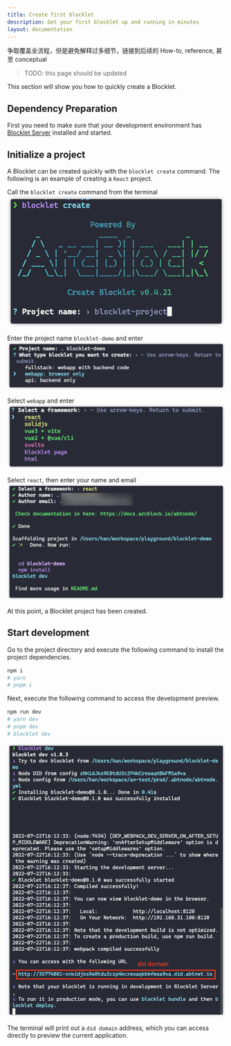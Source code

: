 ```yaml
---
title: Create first blocklet
description: Get your first blocklet up and running in minutes
layout: documentation
---
```


争取覆盖全流程，但是避免解释过多细节，链接到后续的 How-to, reference, 甚至 conceptual

> <p style={{color:"red"}}>TODO: this page should be updated</p>

This section will show you how to quickly create a Blocklet.

## Dependency Preparation

First you need to make sure that your development environment has [Blocklet Server](path-to-blocklet-server) installed and started.

## Initialize a project

A Blocklet can be created quickly with the `blocklet create` command.
The following is an example of creating a `React` project.

Call the `blocklet create` command from the terminal
![](./images/step-1.png)

Enter the project name `blocklet-demo` and enter
![](./images/step-2.png)

Select `webapp` and enter
![](./images/step-3.png)

Select `react`, then enter your name and email
![](./images/step-4.png)

At this point, a Blocklet project has been created.

## Start development

Go to the project directory and execute the following command to install the project dependencies.

```bash
npm i
# yarn
# pnpm i
```

Next, execute the following command to access the development preview.

```bash
npm run dev
# yarn dev
# pnpm dev
# blocklet dev
```

![](./images/step-5.png)

The terminal will print out a `did domain` address, which you can access directly to preview the current application.
